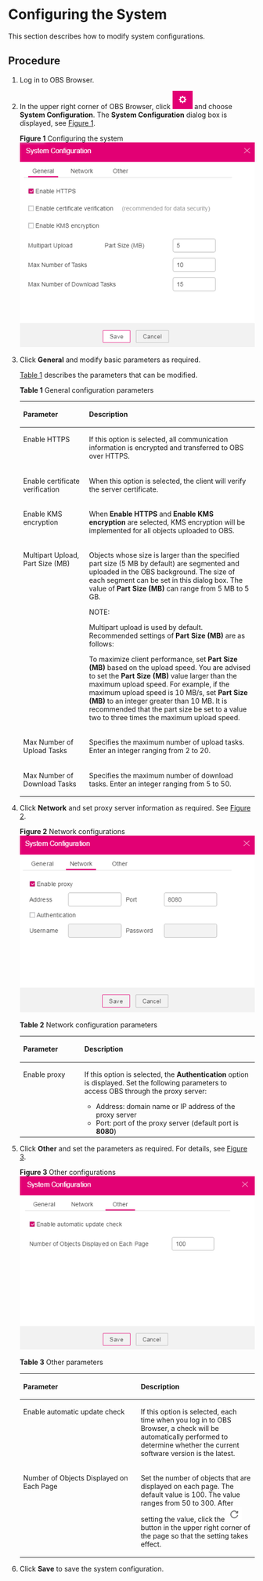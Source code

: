 # Configuring the System<a name="en-us_topic_0045853630"></a>

This section describes how to modify system configurations.

## Procedure<a name="sbde3d45bbc9a455f985ba2f7b92bbbbc"></a>

1.  Log in to OBS Browser.
2.  In the upper right corner of OBS Browser, click  ![](figures/icon-setting.png)  and choose  **System Configuration**. The  **System Configuration**  dialog box is displayed, see  [Figure 1](#fig42068739173655).

    **Figure  1**  Configuring the system<a name="fig42068739173655"></a>  
    ![](figures/configuring-the-system.png "configuring-the-system")

3.  Click  **General**  and modify basic parameters as required.

    [Table 1](#t5b000a761ce742d3a008e78296aa7e23)  describes the parameters that can be modified.

    **Table  1**  General configuration parameters

    <a name="t5b000a761ce742d3a008e78296aa7e23"></a>
    <table><thead align="left"><tr id="rfc94c5f5c90a40ad972e6d88fa20f45b"><th class="cellrowborder" valign="top" width="28.000000000000004%" id="mcps1.2.3.1.1"><p id="a62b8385fa14a4105b2468a7d054c5d2e"><a name="a62b8385fa14a4105b2468a7d054c5d2e"></a><a name="a62b8385fa14a4105b2468a7d054c5d2e"></a>Parameter</p>
    </th>
    <th class="cellrowborder" valign="top" width="72%" id="mcps1.2.3.1.2"><p id="ae69cbd7e88f34342b8f5096e91bff04e"><a name="ae69cbd7e88f34342b8f5096e91bff04e"></a><a name="ae69cbd7e88f34342b8f5096e91bff04e"></a>Description</p>
    </th>
    </tr>
    </thead>
    <tbody><tr id="rdb7f5ea2a4d74adf91a7682afdb7f55a"><td class="cellrowborder" valign="top" width="28.000000000000004%" headers="mcps1.2.3.1.1 "><p id="adfec0a920ba04816b079cbcc34cd4dab"><a name="adfec0a920ba04816b079cbcc34cd4dab"></a><a name="adfec0a920ba04816b079cbcc34cd4dab"></a>Enable HTTPS</p>
    </td>
    <td class="cellrowborder" valign="top" width="72%" headers="mcps1.2.3.1.2 "><p id="afc071fbcfdf240bf8db9256ad7baacea"><a name="afc071fbcfdf240bf8db9256ad7baacea"></a><a name="afc071fbcfdf240bf8db9256ad7baacea"></a>If this option is selected, all communication information is encrypted and transferred to OBS over HTTPS.</p>
    </td>
    </tr>
    <tr id="row4738349017324"><td class="cellrowborder" valign="top" width="28.000000000000004%" headers="mcps1.2.3.1.1 "><p id="p1285744417324"><a name="p1285744417324"></a><a name="p1285744417324"></a>Enable certificate verification</p>
    </td>
    <td class="cellrowborder" valign="top" width="72%" headers="mcps1.2.3.1.2 "><p id="p3482005917324"><a name="p3482005917324"></a><a name="p3482005917324"></a>When this option is selected, the client will verify the server certificate.</p>
    </td>
    </tr>
    <tr id="row19413122016318"><td class="cellrowborder" valign="top" width="28.000000000000004%" headers="mcps1.2.3.1.1 "><p id="p14413220133116"><a name="p14413220133116"></a><a name="p14413220133116"></a>Enable KMS encryption</p>
    </td>
    <td class="cellrowborder" valign="top" width="72%" headers="mcps1.2.3.1.2 "><p id="p491734533119"><a name="p491734533119"></a><a name="p491734533119"></a>When <strong id="a22ebe824789d43b597a5225cea7fc452"><a name="a22ebe824789d43b597a5225cea7fc452"></a><a name="a22ebe824789d43b597a5225cea7fc452"></a>Enable HTTPS</strong> and <strong id="a2444a51a15c24295b5cc3d329a370b7e"><a name="a2444a51a15c24295b5cc3d329a370b7e"></a><a name="a2444a51a15c24295b5cc3d329a370b7e"></a>Enable KMS encryption</strong> are selected, KMS encryption will be implemented for all objects uploaded to OBS.</p>
    </td>
    </tr>
    <tr id="r9d15bd3a61304c50b4a10db1b16925a0"><td class="cellrowborder" valign="top" width="28.000000000000004%" headers="mcps1.2.3.1.1 "><p id="a132962e2f4524b5d8a2f88403ae4f77c"><a name="a132962e2f4524b5d8a2f88403ae4f77c"></a><a name="a132962e2f4524b5d8a2f88403ae4f77c"></a>Multipart Upload, Part Size (MB)</p>
    </td>
    <td class="cellrowborder" valign="top" width="72%" headers="mcps1.2.3.1.2 "><p id="af70fafbad2854bf6b27334eeeba60205"><a name="af70fafbad2854bf6b27334eeeba60205"></a><a name="af70fafbad2854bf6b27334eeeba60205"></a>Objects whose size is larger than the specified part size (5 MB by default) are segmented and uploaded in the OBS background. The size of each segment can be set in this dialog box. The value of <strong id="b2101885531161958"><a name="b2101885531161958"></a><a name="b2101885531161958"></a>Part Size (MB)</strong> can range from 5 MB to 5 GB.</p>
    <div class="note" id="n9e51b629c15d48a298363e92b7bf6dea"><a name="n9e51b629c15d48a298363e92b7bf6dea"></a><a name="n9e51b629c15d48a298363e92b7bf6dea"></a><span class="notetitle"> NOTE: </span><div class="notebody"><p class="textintable" id="a691932aa2cb04490bb10a8762bc8d051"><a name="a691932aa2cb04490bb10a8762bc8d051"></a><a name="a691932aa2cb04490bb10a8762bc8d051"></a>Multipart upload is used by default. Recommended settings of <strong id="b35010965113018"><a name="b35010965113018"></a><a name="b35010965113018"></a>Part Size (MB)</strong> are as follows:</p>
    <p class="textintable" id="ad311b703bed74dbc9022d8020ecc98e7"><a name="ad311b703bed74dbc9022d8020ecc98e7"></a><a name="ad311b703bed74dbc9022d8020ecc98e7"></a>To maximize client performance, set <strong id="a4b013af2e67c4b0a9010deead1b30e9b"><a name="a4b013af2e67c4b0a9010deead1b30e9b"></a><a name="a4b013af2e67c4b0a9010deead1b30e9b"></a>Part Size (MB)</strong> based on the upload speed. You are advised to set the <strong id="b1353816100111817"><a name="b1353816100111817"></a><a name="b1353816100111817"></a>Part Size (MB)</strong> value larger than the maximum upload speed. For example, if the maximum upload speed is 10 MB/s, set <strong id="a7d866fbffd3a406794b97a2bc6280517"><a name="a7d866fbffd3a406794b97a2bc6280517"></a><a name="a7d866fbffd3a406794b97a2bc6280517"></a>Part Size (MB)</strong> to an integer greater than 10 MB. It is recommended that the part size be set to a value two to three times the maximum upload speed.</p>
    </div></div>
    </td>
    </tr>
    <tr id="r88b5ad2d934b424f8e157781e9436d43"><td class="cellrowborder" valign="top" width="28.000000000000004%" headers="mcps1.2.3.1.1 "><p id="a532027aaefee454199b89f4387ea435e"><a name="a532027aaefee454199b89f4387ea435e"></a><a name="a532027aaefee454199b89f4387ea435e"></a>Max Number of Upload Tasks</p>
    </td>
    <td class="cellrowborder" valign="top" width="72%" headers="mcps1.2.3.1.2 "><p id="a7a16a5ea0764416daaa08d97eae1c4fd"><a name="a7a16a5ea0764416daaa08d97eae1c4fd"></a><a name="a7a16a5ea0764416daaa08d97eae1c4fd"></a>Specifies the maximum number of upload tasks. Enter an integer ranging from 2 to 20.</p>
    </td>
    </tr>
    <tr id="rb637bccab7c44ddcb9b24df68c58d0ec"><td class="cellrowborder" valign="top" width="28.000000000000004%" headers="mcps1.2.3.1.1 "><p id="abe704fe194774e3e8f814c7b27e851bc"><a name="abe704fe194774e3e8f814c7b27e851bc"></a><a name="abe704fe194774e3e8f814c7b27e851bc"></a>Max Number of Download Tasks</p>
    </td>
    <td class="cellrowborder" valign="top" width="72%" headers="mcps1.2.3.1.2 "><p id="a3a1bd2c33d274f5d942eddc07a5363c1"><a name="a3a1bd2c33d274f5d942eddc07a5363c1"></a><a name="a3a1bd2c33d274f5d942eddc07a5363c1"></a>Specifies the maximum number of download tasks. Enter an integer ranging from 5 to 50.</p>
    </td>
    </tr>
    </tbody>
    </table>

4.  Click  **Network**  and set proxy server information as required. See  [Figure 2](#fig543149173827).

    **Figure  2**  Network configurations<a name="fig543149173827"></a>  
    ![](figures/network-configurations.png "network-configurations")

    **Table  2**  Network configuration parameters

    <a name="t2cfc046d12034a839cfcf75e8cf8d10b"></a>
    <table><thead align="left"><tr id="r0490806c5cb5479da3ea9bc271e9302b"><th class="cellrowborder" valign="top" width="26%" id="mcps1.2.3.1.1"><p id="a5fb752a46e8d4c0693e4c0252427f697"><a name="a5fb752a46e8d4c0693e4c0252427f697"></a><a name="a5fb752a46e8d4c0693e4c0252427f697"></a>Parameter</p>
    </th>
    <th class="cellrowborder" valign="top" width="74%" id="mcps1.2.3.1.2"><p id="a69e6d93152234df8924ce9bfd4caface"><a name="a69e6d93152234df8924ce9bfd4caface"></a><a name="a69e6d93152234df8924ce9bfd4caface"></a>Description</p>
    </th>
    </tr>
    </thead>
    <tbody><tr id="r5d619d0924594f0ea5a7e192c9512dce"><td class="cellrowborder" valign="top" width="26%" headers="mcps1.2.3.1.1 "><p id="a84ae2cb1419341779c5c75689d62bc74"><a name="a84ae2cb1419341779c5c75689d62bc74"></a><a name="a84ae2cb1419341779c5c75689d62bc74"></a>Enable proxy</p>
    </td>
    <td class="cellrowborder" valign="top" width="74%" headers="mcps1.2.3.1.2 "><p id="a01bf42ec6e244394a5c2544097a2a1d2"><a name="a01bf42ec6e244394a5c2544097a2a1d2"></a><a name="a01bf42ec6e244394a5c2544097a2a1d2"></a>If this option is selected, the <strong id="ada6624bfe80a43b5a6acf143ba321586"><a name="ada6624bfe80a43b5a6acf143ba321586"></a><a name="ada6624bfe80a43b5a6acf143ba321586"></a>Authentication</strong> option is displayed. Set the following parameters to access OBS through the proxy server:</p>
    <a name="u12af2c34ad70412eb298ce10202467ec"></a><a name="u12af2c34ad70412eb298ce10202467ec"></a><ul id="u12af2c34ad70412eb298ce10202467ec"><li>Address: domain name or IP address of the proxy server</li><li>Port: port of the proxy server (default port is <strong id="a99cd61de49444b87b58e1a743cf16cd2"><a name="a99cd61de49444b87b58e1a743cf16cd2"></a><a name="a99cd61de49444b87b58e1a743cf16cd2"></a>8080</strong>)</li></ul>
    </td>
    </tr>
    </tbody>
    </table>

5.  Click  **Other**  and set the parameters as required. For details, see  [Figure 3](#fig2876079495946).

    **Figure  3**  Other configurations<a name="fig2876079495946"></a>  
    ![](figures/other-configurations.png "other-configurations")

    **Table  3**  Other parameters

    <a name="t4528f80de97241ccaf60a840dfadb52d"></a>
    <table><thead align="left"><tr id="rb8a4d9d54d524899bcc64f29d2f08ff2"><th class="cellrowborder" valign="top" width="50%" id="mcps1.2.3.1.1"><p id="a3abde8af0d3f46ff8988aec6bc5faf55"><a name="a3abde8af0d3f46ff8988aec6bc5faf55"></a><a name="a3abde8af0d3f46ff8988aec6bc5faf55"></a>Parameter</p>
    </th>
    <th class="cellrowborder" valign="top" width="50%" id="mcps1.2.3.1.2"><p id="aed5e9885ff704ea1b7a9989600707872"><a name="aed5e9885ff704ea1b7a9989600707872"></a><a name="aed5e9885ff704ea1b7a9989600707872"></a>Description</p>
    </th>
    </tr>
    </thead>
    <tbody><tr id="re13f6930f0be4e25bd9c8468b8047b12"><td class="cellrowborder" valign="top" width="50%" headers="mcps1.2.3.1.1 "><p id="a7ccabcfe43ae4a6c8dff62aef3d66956"><a name="a7ccabcfe43ae4a6c8dff62aef3d66956"></a><a name="a7ccabcfe43ae4a6c8dff62aef3d66956"></a>Enable automatic update check</p>
    </td>
    <td class="cellrowborder" valign="top" width="50%" headers="mcps1.2.3.1.2 "><p id="aa43e80355aff410bad82e9709b7d6142"><a name="aa43e80355aff410bad82e9709b7d6142"></a><a name="aa43e80355aff410bad82e9709b7d6142"></a>If this option is selected, each time when you log in to OBS Browser, a check will be automatically performed to determine whether the current software version is the latest.</p>
    </td>
    </tr>
    <tr id="re936197711a94bde9f51b425081d8979"><td class="cellrowborder" valign="top" width="50%" headers="mcps1.2.3.1.1 "><p id="a58a7827108c6490f846b1f18d5cb51c8"><a name="a58a7827108c6490f846b1f18d5cb51c8"></a><a name="a58a7827108c6490f846b1f18d5cb51c8"></a>Number of Objects Displayed on Each Page</p>
    </td>
    <td class="cellrowborder" valign="top" width="50%" headers="mcps1.2.3.1.2 "><p id="acab87eb7829b49ba95dc38dfe66586a7"><a name="acab87eb7829b49ba95dc38dfe66586a7"></a><a name="acab87eb7829b49ba95dc38dfe66586a7"></a>Set the number of objects that are displayed on each page. The default value is 100. The value ranges from 50 to 300. After setting the value, click the <a name="image0359833184910"></a><a name="image0359833184910"></a><span><img id="image0359833184910" src="figures/icon-fresh.png"></span> button in the upper right corner of the page so that the setting takes effect.</p>
    </td>
    </tr>
    </tbody>
    </table>

6.  Click  **Save**  to save the system configuration.

